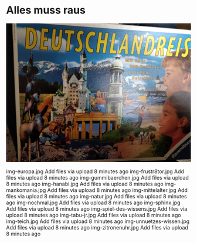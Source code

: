 # Alles muss raus

![Deutschlandreise](market/img-deutschlandreise.jpg)


img-europa.jpg	Add files via upload	8 minutes ago
img-frustr8tor.jpg	Add files via upload	8 minutes ago
img-gummibaerchen.jpg	Add files via upload	8 minutes ago
img-hanabi.jpg	Add files via upload	8 minutes ago
img-mankomania.jpg	Add files via upload	8 minutes ago
img-mittelalter.jpg	Add files via upload	8 minutes ago
img-natur.jpg	Add files via upload	8 minutes ago
img-nochmal.jpg	Add files via upload	8 minutes ago
img-sphinx.jpg	Add files via upload	8 minutes ago
img-spiel-des-wissens.jpg	Add files via upload	8 minutes ago
img-tabu-jr.jpg	Add files via upload	8 minutes ago
img-teich.jpg	Add files via upload	8 minutes ago
img-unnuetzes-wissen.jpg	Add files via upload	8 minutes ago
img-zitronenuhr.jpg	Add files via upload	8 minutes ago
